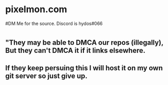 # pixelmon.com
#DM Me for the source. Discord is hydos#066
#
## "They may be able to DMCA our repos (illegally), But they can't DMCA it if it links elsewhere.
## If they keep persuing this I will host it on my own git server so just give up.
